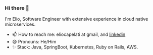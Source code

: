 ### Hi there 👋

I'm Elio, Software Engineer with extensive experience in cloud native microservices.

- 📫 How to reach me: eliocapelati at gmail, and [linkedin](https://www.linkedin.com/in/eliocapelati/)
- 😄 Pronouns: He/Him
- ✨ Stack: Java, SpringBoot, Kubernetes, Ruby on Rails, AWS.


<!--
**eliocapelati/eliocapelati** is a ✨ _special_ ✨ repository because its `README.md` (this file) appears on your GitHub profile.

Here are some ideas to get you started:

- 🔭 I’m currently working on ...
- 🌱 I’m currently learning ...
- 👯 I’m looking to collaborate on ...
- 🤔 I’m looking for help with ...
- 💬 Ask me about ...
- 📫 How to reach me: ...
- 😄 Pronouns: ...
- ⚡ Fun fact: ...
-->
